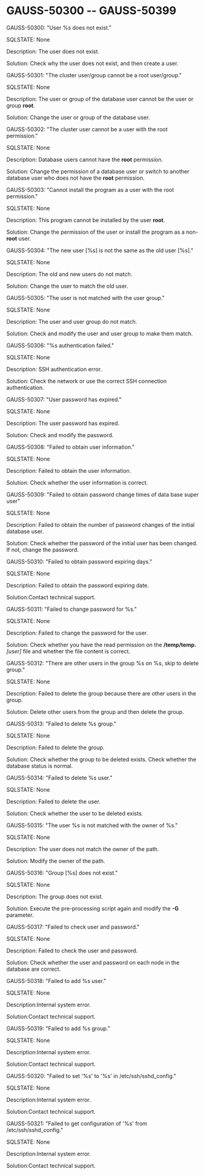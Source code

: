 # GAUSS-50300 -- GAUSS-50399<a name="EN-US_TOPIC_0302073306"></a>

GAUSS-50300: "User %s does not exist."

SQLSTATE: None

Description: The user does not exist.

Solution: Check why the user does not exist, and then create a user.

GAUSS-50301: "The cluster user/group cannot be a root user/group."

SQLSTATE: None

Description: The user or group of the database user cannot be the user or group  **root**.

Solution: Change the user or group of the database user.

GAUSS-50302: "The cluster user cannot be a user with the root permission."

SQLSTATE: None

Description: Database users cannot have the  **root**  permission.

Solution: Change the permission of a database user or switch to another database user who does not have the  **root**  permission.

GAUSS-50303: "Cannot install the program as a user with the root permission."

SQLSTATE: None

Description: This program cannot be installed by the user  **root**.

Solution: Change the permission of the user or install the program as a non-**root**  user.

GAUSS-50304: "The new user \[%s\] is not the same as the old user \[%s\]."

SQLSTATE: None

Description: The old and new users do not match.

Solution: Change the user to match the old user.

GAUSS-50305: "The user is not matched with the user group."

SQLSTATE: None

Description: The user and user group do not match.

Solution: Check and modify the user and user group to make them match.

GAUSS-50306: "%s authentication failed."

SQLSTATE: None

Description: SSH authentication error.

Solution: Check the network or use the correct SSH connection authentication.

GAUSS-50307: "User password has expired."

SQLSTATE: None

Description: The user password has expired.

Solution: Check and modify the password.

GAUSS-50308: "Failed to obtain user information."

SQLSTATE: None

Description: Failed to obtain the user information.

Solution: Check whether the user information is correct.

GAUSS-50309: "Failed to obtain password change times of data base super user"

SQLSTATE: None

Description: Failed to obtain the number of password changes of the initial database user.

Solution: Check whether the password of the initial user has been changed. If not, change the password.

GAUSS-50310: "Failed to obtain password expiring days."

SQLSTATE: None

Description: Failed to obtain the password expiring date.

Solution:Contact technical support.

GAUSS-50311: "Failed to change password for %s."

SQLSTATE: None

Description: Failed to change the password for the user.

Solution: Check whether you have the read permission on the  **/temp/temp.**_\[user\]_  file and whether the file content is correct.

GAUSS-50312: "There are other users in the group %s on %s, skip to delete group."

SQLSTATE: None

Description: Failed to delete the group because there are other users in the group.

Solution: Delete other users from the group and then delete the group.

GAUSS-50313: "Failed to delete %s group."

SQLSTATE: None

Description: Failed to delete the group.

Solution: Check whether the group to be deleted exists. Check whether the database status is normal.

GAUSS-50314: "Failed to delete %s user."

SQLSTATE: None

Description: Failed to delete the user.

Solution: Check whether the user to be deleted exists.

GAUSS-50315: "The user %s is not matched with the owner of %s."

SQLSTATE: None

Description: The user does not match the owner of the path.

Solution: Modify the owner of the path.

GAUSS-50316: "Group \[%s\] does not exist."

SQLSTATE: None

Description: The group does not exist.

Solution: Execute the pre-processing script again and modify the  **-G**  parameter.

GAUSS-50317: "Failed to check user and password."

SQLSTATE: None

Description: Failed to check the user and password.

Solution: Check whether the user and password on each node in the database are correct.

GAUSS-50318: "Failed to add %s user."

SQLSTATE: None

Description:Internal system error.

Solution:Contact technical support.

GAUSS-50319: "Failed to add %s group."

SQLSTATE: None

Description:Internal system error.

Solution:Contact technical support.

GAUSS-50320: "Failed to set '%s' to '%s' in /etc/ssh/sshd\_config."

SQLSTATE: None

Description:Internal system error.

Solution:Contact technical support.

GAUSS-50321: "Failed to get configuration of '%s' from /etc/ssh/sshd\_config."

SQLSTATE: None

Description:Internal system error.

Solution:Contact technical support.

